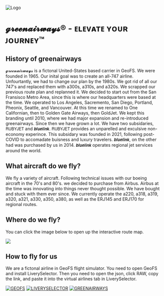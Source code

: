 
![Logo](https://cdn.discordapp.com/attachments/747631668113965127/1325370323453087867/Screenshot_2025-01-05_023337.png?ex=677ed68d&is=677d850d&hm=d7fddae10defb8fec82dd4ea1ce5b15061f9dfa1ca727e650a8707c54a1f9fd2&)


# 𝓰𝓻𝓮𝓮𝓷𝓪𝓲𝓻𝔀𝓪𝔂𝓼®️ - ᴇʟᴇᴠᴀᴛᴇ ʏᴏᴜʀ ᴊᴏᴜʀɴᴇʏ™️

## History of greenairways
 𝓰𝓻𝓮𝓮𝓷𝓪𝓲𝓻𝔀𝓪𝔂𝓼 is a fictonal United-States based carrier in GeoFS. We were founded in 1965. Our inital goal was to create an all-747 airline. Unfourtantly, we had to change our plan by the 1980s. We got rid of all our 747's and replaced them with a300s, a310s, and a320s. We scrapped our previous route plan and replanned it.
 We decided to start out from the San Fransisco Metro Area, since this is where our headquarters were based at the time. We operated to Los Angeles, Sacremento, San Diego, Portland, Pheonix, Seattle, and Vancouver. At this time we renamed to One Californian, then to Golden Gate Airways, then GoldJet. We kept this branding until 2010, where we had major expansion and re-introduced greenairways.
 Since then we have grown a lot. We have two subsidaries, 𝖱𝖴𝖡𝖸𝖩𝖤𝖳 and 𝙗𝙡𝙪𝙚𝙡𝙞𝙣𝙠. 𝖱𝖴𝖡𝖸𝖩𝖤𝖳 provides an unparelled and exculsive non-economy experince. This subsidary was founded in 2021, following post-COVID to accomadate buisness and luxury travelers. 𝙗𝙡𝙪𝙚𝙡𝙞𝙣𝙠, on the other had was purchased by us in 2014. 𝙗𝙡𝙪𝙚𝙡𝙞𝙣𝙠 operates regional jet services around the world.

## What aircraft do we fly?
 We fly a variety of aircraft. Following technical issues with our boeing aircraft in the 70's and 80's. we decided to purchase from Airbus. Airbus at the time was innovating into things never thought possible. We have bought and stuck with them ever since.
 We currently operate the a220, a318, a319, a320, a321, a330, a350, a380, as well as the ERJ145 and ERJ170 for regional routes.

## Where do we fly?
You can click the image below to open up the interactive route map.

[![](https://cdn.discordapp.com/attachments/1323062402446524416/1326451146705076266/image.png?ex=677f7965&is=677e27e5&hm=b3c73c3cba8a46f56c6377b8a42da29e473d185f70bc90d0cc712f3dc28f8248&)](https://www.google.com/maps/d/u/0/edit?mid=14MXsgR-cVipX2sqhIZDp7G31_0zhwpI&usp=sharing)
 



## How to fly for us

We are a fictonal airline in GeoFS flight simulator. You need to open GeoFS and install LiverySelector. Then you need to open the json, click RAW, copy the link, and paste it into the virtual airlines tab in LiverySelector.

[![GEOFS](https://img.shields.io/badge/Open-Link?style=plastic&label=GeoFS&labelColor=%235c7673&color=%23000000
)](https://www.geo-fs.com/geofs.php)
[![LIVERYSELECTOR](https://img.shields.io/badge/Download-Link?style=plastic&label=LiverySelector&labelColor=%231c8e7f&color=%23000000)](https://github.com/kolos26/GEOFS-LiverySelector/tree/main)
[![GREENAIRWAYS](https://img.shields.io/badge/Download-Link?style=plastic&label=%F0%9D%93%B0%F0%9D%93%BB%F0%9D%93%AE%F0%9D%93%AE%F0%9D%93%B7%F0%9D%93%AA%F0%9D%93%B2%F0%9D%93%BB%F0%9D%94%80%F0%9D%93%AA%F0%9D%94%82%F0%9D%93%BC&labelColor=%237db700&color=%23000000)](https://github.com/greenairways/greenairways/blob/main/airline.json)


